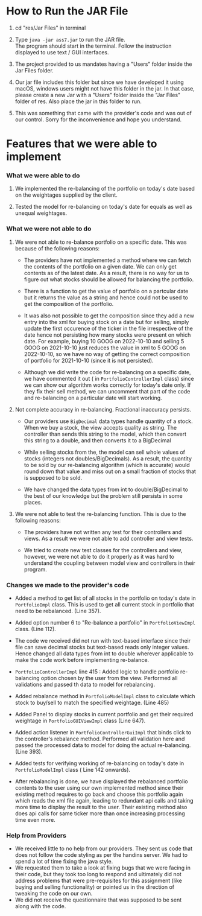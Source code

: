 # How to Run the JAR File

1. cd "res/Jar Files" in terminal

2. Type `java -jar ass7.jar` to run the JAR file.\
   The program should start in the terminal. Follow the instruction displayed to use text / GUI
   interfaces.
3. The project provided to us mandates having a "Users" folder inside the Jar Files folder.
4. Our jar file includes this folder but since we have developed it using macOS, windows users might
   not have this folder in the jar. In that case, please create a new Jar with a "Users" folder
   inside the "Jar Files" folder of res. Also place the jar in this folder to run.
5. This was something that came with the provider's code and was out of our control. Sorry for the
   inconvenience and hope you understand.

# Features that we were able to implement

### What we were able to do

1. We implemented the re-balancing of the portfolio on today's date based on the weightages supplied
   by the client.

2. Tested the model for re-balancing on today's date for equals as well as unequal weightages.

### What we were not able to do

1. We were not able to re-balance portfolio on a specific date. This was because of the following
   reasons:

    - The providers have not implemented a method where we can fetch the contents of the portfolio
      on a given date. We can only get contents as of the latest date.
      As a result, there is no way for us to figure out what stocks should be allowed for balancing
      the portfolio.

    - There is a function to get the value of portfolio on a partcular date but it returns the value
      as a string and hence could not be used to get the composition of the portfolio.

    - It was also not possible to get the composition since they add a new entry into the xml for
      buying stock on a date but for selling, simply update the first occurence of the ticker in the
      file irrespective of the date hence not persisting how many stocks were present on which date.
      For example, buying 10 GOOG on 2022-10-10 and selling 5 GOOG on 2021-10-10 just reduces the
      value in xml to 5 GOOG on 2022-10-10, so we have no way of getting the correct composition of
      portfolio for 2021-10-10 (since it is not persisted).

    - Although we did write the code for re-balancing on a specific date, we have commented it out (
      in `PortfolioControllerImpl` class) since we can show our algorithm works correctly for
      today's date only. If they fix their sell method, we can uncomment that part of the code and
      re-balancing on a particular date will start working.


2. Not complete accuracy in re-balancing. Fractional inaccuracy persists.

    - Our providers use `BigDecimal` data types handle quantity of a stock. When we buy a stock, the
      view accepts quality as string.
      The controller than sends this string to the model, which then convert this string to a
      double, and then converts it to a BigDecimal

    - While selling stocks from the, the model can sell whole values of stocks (integers not
      doubles/BigDecimals). As a result, the quantity to be sold
      by our re-balancing algorithm (which is accurate) would round down that value and miss out on
      a small fraction of stocks that is supposed to be sold.

    - We have changed the data types from int to double/BigDecimal to the best of our knowledge but
      the problem still persists in some places.


3. We were not able to test the re-balancing function. This is due to the following reasons:

    - The providers have not written any test for their controllers and views. As a result we were
      not able to add controller and view
      tests.

    - We tried to create new test classes for the controllers and view, however, we were not able to
      do it properly
      as it was hard to understand the coupling between model view and controllers in their program.

### Changes we made to the provider's code

- Added a method to get list of all stocks in the portfolio on today's date in `PortfolioImpl`
  class. This is used to get all current stock in portfolio that need to be rebalanced. (Line 357).

- Added option number 6 to "Re-balance a portfolio" in `PortfolioViewImpl` class. (Line 112).

- The code we received did not run with text-based interface since their file can save decimal
  stocks but text-based reads only integer values. Hence changed all data types from int to double
  wherever applicable to make the code work before implementing re-balance.

- `PortfolioControllerImpl` line 415 :  Added logic to handle portfolio re-balancing option chosen
  by the user from the view. Performed all validations and passed th data to model for rebalancing.

- Added rebalance method in `PortfolioModelImpl` class to calculate which stock to buy/sell to match
  the specified weightage. (Line 485)

- Added Panel to display stocks in current portfolio and get their required weightage
  in `PortfolioGUIViewImpl` class (Line 647).

- Added action listener in `PortfolioControllerGuiImpl` that binds click to the controller's
  rebalance method. Performed all validation here and passed the processed data to model for doing
  the actual re-balancing. (Line 393).

- Added tests for verifying working of re-balancing on today's date in `PortfolioModelImpl` class (
  Line 142 onwards).

- After rebalancing is done, we have displayed the rebalanced portfolio contents to the user using
  our own implemented method since their existing method requires to go back and choose this
  portfolio again which reads the xml file again, leading to redundant api calls and taking more
  time to display the result to the user. Their existing method also does api calls for same ticker
  more than once increasing processing time even more.

### Help from Providers

- We received little to no help from our providers. They sent us code that does not follow the code
  styling as per the handins server. We had to spend a lot of time fixing the java style.
- We requested them to take a look at fixing bugs that we were facing in their code, but they took
  too long to respond and ultimately did not address problems that were pre-requisites for this
  assignment (like buying and selling functionality) or pointed us in the direction of tweaking the
  code on our own.
- We did not receive the questionnaire that was supposed to be sent along with the code.

